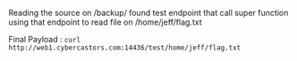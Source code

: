 Reading the source on /backup/ found test endpoint that call super function
using that endpoint to read file on /home/jeff/flag.txt

Final Payload :
`curl http://web1.cybercastors.com:14436/test/home/jeff/flag.txt`